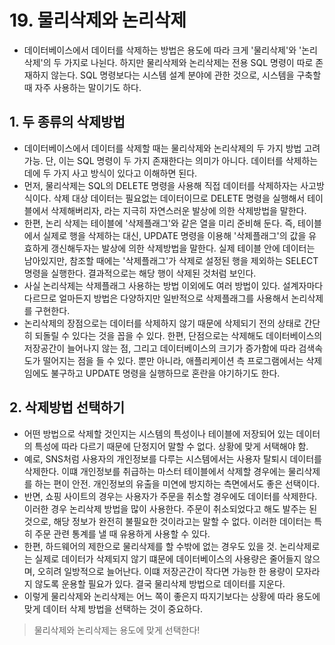 # 19. 물리삭제와 논리삭제
- 데이터베이스에서 데이터를 삭제하는 방법은 용도에 따라 크게 '물리삭제'와 '논리삭제'의 두 가지로 나뉜다. 하지만 물리삭제와 논리삭제는 전용 SQL 명령이
따로 존재하지 않는다. SQL 명령보다는 시스템 설계 분야에 관한 것으로, 시스템을 구축할 때 자주 사용하는 말이기도 하다.

## 1. 두 종류의 삭제방법
- 데이터베이스에서 데이터를 삭제할 때는 물리삭제와 논리삭제의 두 가지 방법 고려 가능. 단, 이는 SQL 명령이 두 가지 존재한다는 의미가 아니다. 데이터를 
삭제하는 데에 두 가지 사고 방식이 있다고 이해하면 된다.
- 먼저, 물리삭제는 SQL의 DELETE 명령을 사용해 직접 데이터를 삭제하자는 사고방식이다. 삭제 대상 데이터는 필요없는 데이터이므로 DELETE 명령을 실행해서
테이블에서 삭제해버리자, 라는 지극히 자연스러운 발상에 의한 삭제방법을 말한다.
- 한편, 논리 삭제는 테이블에 '삭제플래그'와 같은 열을 미리 준비해 둔다. 즉, 테이블에서 실제로 행을 삭제하는 대신, UPDATE 명령을 이용해 '삭제플래그'의
값을 유효하게 갱신해두자는 발상에 의한 삭제방법을 말한다. 실제 테이블 안에 데이터는 남아있지만, 참조할 때에는 '삭제플래그'가 삭제로 설정된 행을 제외하는 
SELECT 명령을 실행한다. 결과적으로는 해당 행이 삭제된 것처럼 보인다.
- 사실 논리삭제는 삭제플래그 사용하는 방법 이외에도 여러 방법이 있다. 설계자마다 다르므로 얼마든지 방법은 다양하지만 일반적으로 삭제플래그를 사용해서
논리삭제를 구현한다.
- 논리삭제의 장점으로는 데이터를 삭제하지 않기 때문에 삭제되기 전의 상태로 간단히 되돌릴 수 있다는 것을 꼽을 수 있다. 한편, 단점으로는 삭제해도 
데이터베이스의 저장공간이 늘어나지 않는 점, 그리고 데이터베이스의 크기가 증가함에 따라 검색속도가 떨어지는 점을 들 수 있다. 뿐만 아니라, 애플리케이션 측
프로그램에서는 삭제임에도 불구하고 UPDATE 명령을 실행하므로 혼란을 야기하기도 한다.

## 2. 삭제방법 선택하기
- 어떤 방법으로 삭제할 것인지는 시스템의 특성이나 테이블에 저장되어 있는 데이터의 특성에 따라 다르기 때문에 단정지어 말할 수 없다. 상황에 맞게 서택해야 함.
- 예로, SNS처럼 사용자의 개인정보를 다루는 시스템에서는 사용자 탈퇴시 데이터를 삭제한다. 이떄 개인정보를 취급하는 마스터 테이블에서 삭제할 경우에는
물리삭제를 하는 편이 안전. 개인정보의 유출을 미연에 방지하는 측면에서도 좋은 선택이다.
- 반면, 쇼핑 사이트의 경우는 사용자가 주문을 취소할 경우에도 데이터를 삭제한다. 이러한 경우 논리삭제 방법을 많이 사용한다. 주문이 취소되었다고 해도 발주는
된 것으로, 해당 정보가 완전히 불필요한 것이라고는 말할 수 없다. 이러한 데이터는 특히 주문 관련 통계를 낼 때 유용하게 사용할 수 있다.
- 한편, 하드웨어의 제한으로 물리삭제를 할 수밖에 없는 경우도 있을 것. 논리삭제로는 실제로 데이터가 삭제되지 않기 떄문에 데이터베이스의 사용량은 줄어들지
않으며, 오히려 일방적으로 늘어난다. 이떄 저장곤간이 작다면 가능한 한 용량이 모자라지 않도록 운용할 필요가 있다. 결국 물리삭제 방법으로 데이터를 지운다.
- 이렇게 물리삭제와 논리삭제는 어느 쪽이 좋은지 따지기보다는 상황에 따라 용도에 맞게 데이터 삭제 방법을 선택하는 것이 중요하다.

> 물리삭제와 논리삭제는 용도에 맞게 선택한다!

